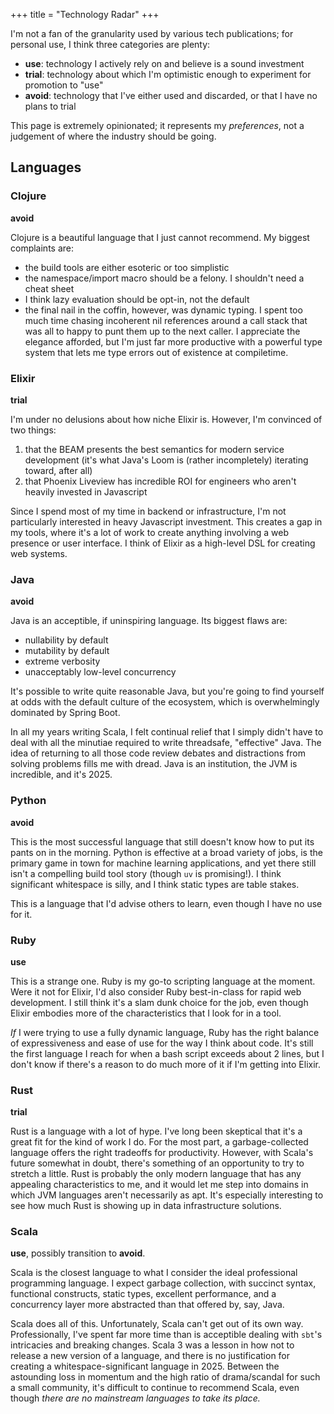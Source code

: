 +++
title = "Technology Radar"
+++

I'm not a fan of the granularity used by various tech publications; for personal use, I think three categories are plenty:

* **use**: technology I actively rely on and believe is a sound investment
* **trial**: technology about which I'm optimistic enough to experiment for promotion to "use"
* **avoid**: technology that I've either used and discarded, or that I have no plans to trial

This page is extremely opinionated; it represents my _preferences_, not a judgement of where the industry should be going.

## Languages

### Clojure

**avoid**

Clojure is a beautiful language that I just cannot recommend. My biggest complaints are:

* the build tools are either esoteric or too simplistic
* the namespace/import macro should be a felony. I shouldn't need a cheat sheet
* I think lazy evaluation should be opt-in, not the default
* the final nail in the coffin, however, was dynamic typing. I spent too much time chasing incoherent nil references around a call stack that was all to happy to punt them up to the next caller. I appreciate the elegance afforded, but I'm just far more productive with a powerful type system that lets me type errors out of existence at compiletime.

### Elixir

**trial**

I'm under no delusions about how niche Elixir is. However, I'm convinced of two things:

1. that the BEAM presents the best semantics for modern service development (it's what Java's Loom is (rather incompletely) iterating toward, after all)
2. that Phoenix Liveview has incredible ROI for engineers who aren't heavily invested in Javascript

Since I spend most of my time in backend or infrastructure, I'm not particularly interested in heavy Javascript investment. This creates a gap in my tools, where it's a lot of work to create anything involving a web presence or user interface. I think of Elixir as a high-level DSL for creating web systems.


### Java

**avoid**

Java is an acceptible, if uninspiring language. Its biggest flaws are:

* nullability by default
* mutability by default
* extreme verbosity
* unacceptably low-level concurrency

It's possible to write quite reasonable Java, but you're going to find yourself at odds with the default culture of the ecosystem, which is overwhelmingly dominated by Spring Boot.

In all my years writing Scala, I felt continual relief that I simply didn't have to deal with all the minutiae required to write threadsafe, "effective" Java. The idea of returning to all those code review debates and distractions from solving problems fills me with dread. Java is an institution, the JVM is incredible, and it's 2025.

### Python

**avoid**

This is the most successful language that still doesn't know how to put its pants on in the morning. Python is effective at a broad variety of jobs, is the primary game in town for machine learning applications, and yet there still isn't a compelling build tool story (though `uv` is promising!). I think significant whitespace is silly, and I think static types are table stakes.

This is a language that I'd advise others to learn, even though I have no use for it.

### Ruby

**use**

This is a strange one. Ruby is my go-to scripting language at the moment. Were it not for Elixir, I'd also consider Ruby best-in-class for rapid web development. I still think it's a slam dunk choice for the job, even though Elixir embodies more of the characteristics that I look for in a tool.

*If* I were trying to use a fully dynamic language, Ruby has the right balance of expressiveness and ease of use for the way I think about code. It's still the first language I reach for when a bash script exceeds about 2 lines, but I don't know if there's a reason to do much more of it if I'm getting into Elixir.

### Rust

**trial**

Rust is a language with a lot of hype. I've long been skeptical that it's a great fit for the kind of work I do. For the most part, a garbage-collected language offers the right tradeoffs for productivity. However, with Scala's future somewhat in doubt, there's something of an opportunity to try to stretch a little. Rust is probably the only modern language that has any appealing characteristics to me, and it would let me step into domains in which JVM languages aren't necessarily as apt. It's especially interesting to see how much Rust is showing up in data infrastructure solutions.

### Scala

**use**, possibly transition to **avoid**.

Scala is the closest language to what I consider the ideal professional programming language. I expect garbage collection, with succinct syntax, functional constructs, static types, excellent performance, and a concurrency layer more abstracted than that offered by, say, Java.

Scala does all of this. Unfortunately, Scala can't get out of its own way. Professionally, I've spent far more time than is acceptible dealing with `sbt`'s intricacies and breaking changes. Scala 3 was a lesson in how not to release a new version of a language, and there is no justification for creating a whitespace-significant language in 2025. Between the astounding loss in momentum and the high ratio of drama/scandal for such a small community, it's difficult to continue to recommend Scala, even though *there are no mainstream languages to take its place.*

